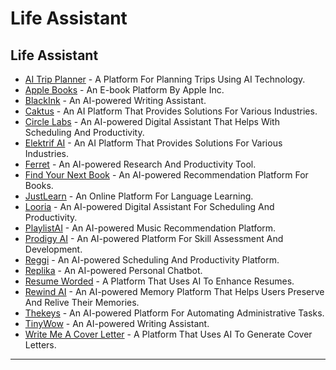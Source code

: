 # Life Assistant

## Life Assistant

* [AI Trip Planner](https://www.buildai.space/app/dae3da25-888e-448f-b15c-5a20ca4ca961) - A Platform For Planning Trips Using AI Technology.
* [Apple Books](https://www.apple.com/in/apple-books/) - An E-book Platform By Apple Inc.
* [BlackInk](https://blackink.ai/) - An AI-powered Writing Assistant.
* [Caktus](https://www.caktus.ai/) - An AI Platform That Provides Solutions For Various Industries.
* [Circle Labs](https://circle.isyourshadowyou.com/Home.html) - An AI-powered Digital Assistant That Helps With Scheduling And Productivity.
* [Elektrif AI](https://www.elektrif.ai/) - An AI Platform That Provides Solutions For Various Industries.
* [Ferret](https://www.ferret.ai/) - An AI-powered Research And Productivity Tool.
* [Find Your Next Book](https://www.findyournextbook.ai/) - An AI-powered Recommendation Platform For Books.
* [JustLearn](https://www.justlearn.com/) - An Online Platform For Language Learning.
* [Looria](https://looria.com/) - An AI-powered Digital Assistant For Scheduling And Productivity.
* [PlaylistAI](https://www.playlistai.app/) - An AI-powered Music Recommendation Platform.
* [Prodigy AI](https://ai.prodi.gg/) - An AI-powered Platform For Skill Assessment And Development.
* [Reggi](https://www.yfj.social/reggi-app) - An AI-powered Scheduling And Productivity Platform.
* [Replika](https://replika.com/) - An AI-powered Personal Chatbot.
* [Resume Worded](https://resumeworded.com/index.php) - A Platform That Uses AI To Enhance Resumes.
* [Rewind AI](https://www.rewind.ai/) - An AI-powered Memory Platform That Helps Users Preserve And Relive Their Memories.
* [Thekeys](https://www.thekeys.ai/) - An AI-powered Platform For Automating Administrative Tasks.
* [TinyWow](https://tinywow.com/) - An AI-powered Writing Assistant.
* [Write Me A Cover Letter](https://writemeacoverletter.com/) - A Platform That Uses AI To Generate Cover Letters.

***
